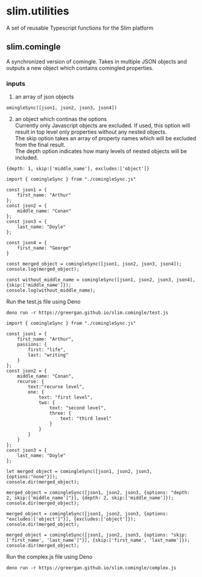 # slim.utilities
A set of reusable Typescript functions for the Slim platform

## slim.comingle

A synchronized version of comingle. Takes in multiple JSON objects and outputs a new object which contains comingled properties.

### inputs
1) an array of json objects
```
omingleSync([json1, json2, json3, json4])
```
2) an object which continas the options  
Currently only Javascript objects are excluded. If used, this option will result in top level only properties without any nested objects.  
The skip option takes an array of property names which will be excluded from the final result.  
The depth option indicates how many levels of nested objects will be included.  
```
{depth: 1, skip:['middle_name'], excludes:['object']}
```
```
import { comingleSync } from "./comingleSync.js"

const json1 = {
    first_name: "Arthur"
};
const json2 = {
    middle_name: "Conan"
};
const json3 = {
    last_name: "Doyle"
};

const json4 = {
    first_name: "George"
}

const merged_object = comingleSync([json1, json2, json3, json4]);
console.log(merged_object);

const without_middle_name = comingleSync([json1, json2, json3, json4], {skip:['middle_name']});
console.log(without_middle_name);
```
Run the test.js file using Deno
```
deno run -r https://greergan.github.io/slim.comingle/test.js
```
```
import { comingleSync } from "./comingleSync.js"

const json1 = {
    first_name: "Arthur",
    passions: {
        first: "life",
        last: "writing"
    }
};
const json2 = {
    middle_name: "Conan",
    recurse: {
        text:"recurse level",
        one: {
            text: "first level",
            two: {
                text: "second level",
                three: {
                    text: "third level"
                }
            }
        }
    }
};
const json3 = {
    last_name: "Doyle"
};

let merged_object = comingleSync([json1, json2, json3, {options:"none"}]);
console.dir(merged_object);

merged_object = comingleSync([json1, json2, json3, {options: "depth: 2, skip:['middle_name']"}], {depth: 2, skip:['middle_name']});
console.dir(merged_object);

merged_object = comingleSync([json1, json2, json3, {options: "excludes:['object']"}], {excludes:['object']});
console.dir(merged_object);

merged_object = comingleSync([json1, json2, json3, {options: "skip:['first_name', 'last_name']"}], {skip:['first_name', 'last_name']});
console.dir(merged_object);
```
Run the complex.js file using Deno
```
deno run -r https://greergan.github.io/slim.comingle/complex.js
```
